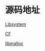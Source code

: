 # 源码地址

[Libsystem](https://opensource.apple.com/release/macos-10153.html)

[CF](https://opensource.apple.com/tarballs/CF/)

[libmalloc](https://opensource.apple.com/tarballs/libmalloc/)
